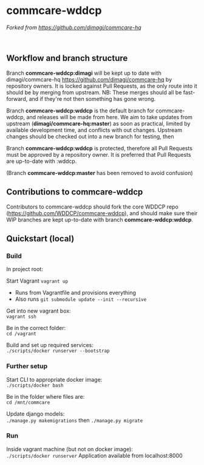 # commcare-wddcp
*Forked from https://github.com/dimagi/commcare-hq* 
 
<br> 

## Workflow and branch structure
Branch **commcare-wddcp:dimagi** will be kept up to date with dimagi/commcare-hq https://github.com/dimagi/commcare-hq by repository owners. It is locked against Pull Requests, as the only route into it should be by merging from upstream. NB: These merges should all be fast-forward, and if they're not then something has gone wrong.

Branch **commcare-wddcp:wddcp** is the default branch for commcare-wddcp, and releases will be made from here. We aim to take updates from upstream (**dimagi/commcare-hq:master**) as soon as practical, limited by available development time, and conflicts with out changes. Upstream changes should be checked out into a new branch for testing, then 

Branch **commcare-wddcp:wddcp** is protected, therefore all Pull Requests must be approved by a repository owner. It is preferred that Pull Requests are up-to-date with :wddcp.

(Branch **commcare-wddcp:master** has been removed to avoid confusion)

## Contributions to commcare-wddcp
Contributors to commcare-wddcp should fork the core WDDCP repo (https://github.com/WDDCP/commcare-wddcp), and should make sure their WIP branches are kept up-to-date with branch **commcare-wddcp:wddcp**.

## Quickstart (local)
### Build
In project root:<br>

Start Vagrant
`vagrant up` 
 - Runs from Vagrantfile and provisions everything
 - Also runs `git submodule update --init --recursive`

Get into new vagrant box: <br>
`vagrant ssh`

Be in the correct folder: <br>
`cd /vagrant` 

Build and set up required services: <br>
`./scripts/docker runserver --bootstrap` 

### Further setup
Start CLI to appropriate docker image: <br>
`./scripts/docker bash` 

Be in the folder where files are: <br>
`cd /mnt/commcare` 

Update django models: <br>
`./manage.py makemigrations` then `./manage.py migrate`

### Run
Inside vagrant machine (but not on docker image):<br>
`./scripts/docker runserver` Application  available from localhost:8000 



